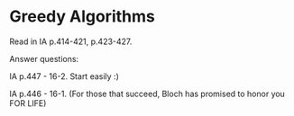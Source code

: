 # Greedy Algorithms

Read in IA p.414-421, p.423-427.

Answer questions:

IA p.447 - 16-2. Start easily :) 

IA p.446 - 16-1. (For those that succeed, Bloch has promised to honor you FOR LIFE)
